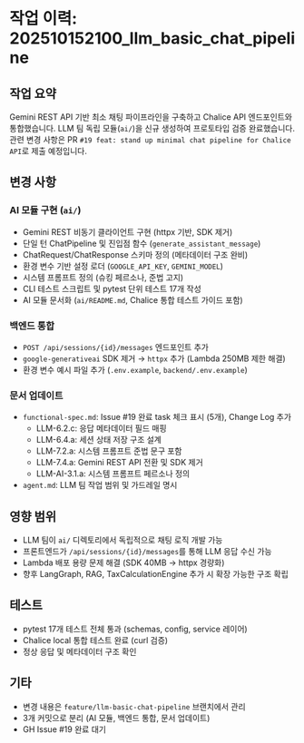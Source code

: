 # 작업 이력: 202510152100_llm_basic_chat_pipeline

## 작업 요약
Gemini REST API 기반 최소 채팅 파이프라인을 구축하고 Chalice API 엔드포인트와 통합했습니다. LLM 팀 독립 모듈(`ai/`)을 신규 생성하여 프로토타입 검증 완료했습니다. 관련 변경 사항은 PR `#19 feat: stand up minimal chat pipeline for Chalice API`로 제출 예정입니다.

## 변경 사항
### AI 모듈 구현 (`ai/`)
- Gemini REST 비동기 클라이언트 구현 (httpx 기반, SDK 제거)
- 단일 턴 ChatPipeline 및 진입점 함수 (`generate_assistant_message`)
- ChatRequest/ChatResponse 스키마 정의 (메타데이터 구조 완비)
- 환경 변수 기반 설정 로더 (`GOOGLE_API_KEY`, `GEMINI_MODEL`)
- 시스템 프롬프트 정의 (슈킹 페르소나, 준법 고지)
- CLI 테스트 스크립트 및 pytest 단위 테스트 17개 작성
- AI 모듈 문서화 (`ai/README.md`, Chalice 통합 테스트 가이드 포함)

### 백엔드 통합
- `POST /api/sessions/{id}/messages` 엔드포인트 추가
- `google-generativeai` SDK 제거 → `httpx` 추가 (Lambda 250MB 제한 해결)
- 환경 변수 예시 파일 추가 (`.env.example`, `backend/.env.example`)

### 문서 업데이트
- `functional-spec.md`: Issue #19 완료 task 체크 표시 (5개), Change Log 추가
  - LLM-6.2.c: 응답 메타데이터 필드 매핑
  - LLM-6.4.a: 세션 상태 저장 구조 설계
  - LLM-7.2.a: 시스템 프롬프트 준법 문구 포함
  - LLM-7.4.a: Gemini REST API 전환 및 SDK 제거
  - LLM-AI-3.1.a: 시스템 프롬프트 페르소나 정의
- `agent.md`: LLM 팀 작업 범위 및 가드레일 명시

## 영향 범위
- LLM 팀이 `ai/` 디렉토리에서 독립적으로 채팅 로직 개발 가능
- 프론트엔드가 `/api/sessions/{id}/messages`를 통해 LLM 응답 수신 가능
- Lambda 배포 용량 문제 해결 (SDK 40MB → httpx 경량화)
- 향후 LangGraph, RAG, TaxCalculationEngine 추가 시 확장 가능한 구조 확립

## 테스트
- pytest 17개 테스트 전체 통과 (schemas, config, service 레이어)
- Chalice local 통합 테스트 완료 (curl 검증)
- 정상 응답 및 메타데이터 구조 확인

## 기타
- 변경 내용은 `feature/llm-basic-chat-pipeline` 브랜치에서 관리
- 3개 커밋으로 분리 (AI 모듈, 백엔드 통합, 문서 업데이트)
- GH Issue #19 완료 대기
